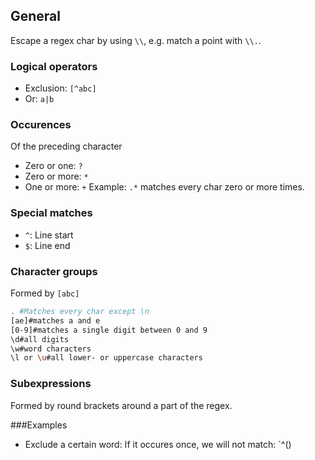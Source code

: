 ## General
Escape a regex char by using `\\`, e.g. match a point with `\\.`.



### Logical operators
* Exclusion: `[^abc]`
* Or: `a|b`

### Occurences
Of the preceding character
* Zero or one: `?`
* Zero or more: `*`
* One or more: `+`
Example: `.*` matches every char zero or more times.

### Special matches
* `^`: Line start
* `$`: Line end

### Character groups
Formed by `[abc]`
```bash
. #Matches every char except \n
[ae]#matches a and e
[0-9]#matches a single digit between 0 and 9
\d#all digits
\w#word characters
\l or \u#all lower- or uppercase characters
```

### Subexpressions
Formed by round brackets around a part of the regex.

###Examples
* Exclude a certain word: If it occures once, we will not match: `^()